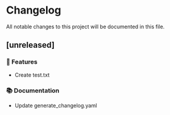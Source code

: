 # Changelog

All notable changes to this project will be documented in this file.

## [unreleased]

### 🚀 Features

- Create test.txt

### 📚 Documentation

- Update generate_changelog.yaml

<!-- generated by git-cliff -->
